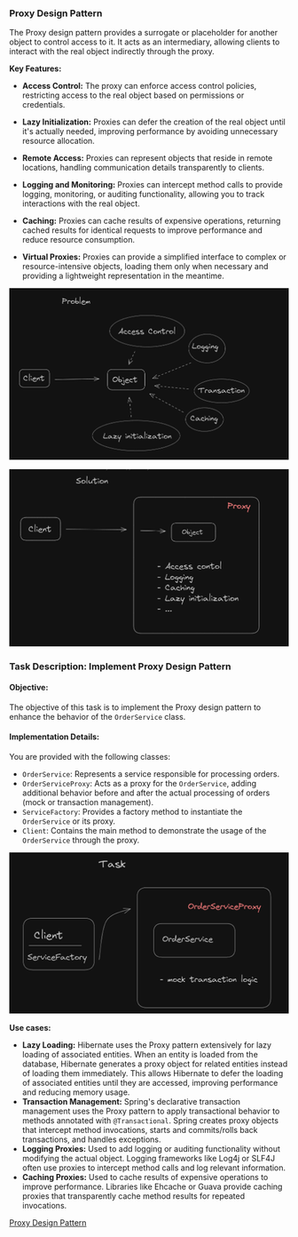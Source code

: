 ### Proxy Design Pattern

The Proxy design pattern provides a surrogate or placeholder for another object to control access to it. It acts as an intermediary, allowing clients to interact with the real object indirectly through the proxy.

**Key Features:**

- **Access Control:** The proxy can enforce access control policies, restricting access to the real object based on permissions or credentials.

- **Lazy Initialization:** Proxies can defer the creation of the real object until it's actually needed, improving performance by avoiding unnecessary resource allocation.

- **Remote Access:** Proxies can represent objects that reside in remote locations, handling communication details transparently to clients.

- **Logging and Monitoring:** Proxies can intercept method calls to provide logging, monitoring, or auditing functionality, allowing you to track interactions with the real object.

- **Caching:** Proxies can cache results of expensive operations, returning cached results for identical requests to improve performance and reduce resource consumption.

- **Virtual Proxies:** Proxies can provide a simplified interface to complex or resource-intensive objects, loading them only when necessary and providing a lightweight representation in the meantime.

![img.png](img.png)

![img_1.png](img_1.png)

### Task Description: Implement Proxy Design Pattern

#### Objective:
The objective of this task is to implement the Proxy design pattern to enhance the behavior of the `OrderService` class.

#### Implementation Details:
You are provided with the following classes:
- `OrderService`: Represents a service responsible for processing orders.
- `OrderServiceProxy`: Acts as a proxy for the `OrderService`, adding additional behavior before and after the actual processing of orders (mock or transaction management).
- `ServiceFactory`: Provides a factory method to instantiate the `OrderService` or its proxy.
- `Client`: Contains the main method to demonstrate the usage of the `OrderService` through the proxy.

![img_2.png](img_2.png)


**Use cases:**
- **Lazy Loading:** Hibernate uses the Proxy pattern extensively for lazy loading of associated entities. When an entity is loaded from the database, Hibernate generates a proxy object for related entities instead of loading them immediately. This allows Hibernate to defer the loading of associated entities until they are accessed, improving performance and reducing memory usage.
- **Transaction Management:** Spring's declarative transaction management uses the Proxy pattern to apply transactional behavior to methods annotated with `@Transactional`. Spring creates proxy objects that intercept method invocations, starts and commits/rolls back transactions, and handles exceptions.
- **Logging Proxies:** Used to add logging or auditing functionality without modifying the actual object. Logging frameworks like Log4j or SLF4J often use proxies to intercept method calls and log relevant information.
- **Caching Proxies:** Used to cache results of expensive operations to improve performance. Libraries like Ehcache or Guava provide caching proxies that transparently cache method results for repeated invocations.

[Proxy Design Pattern](https://refactoring.guru/design-patterns/proxy)